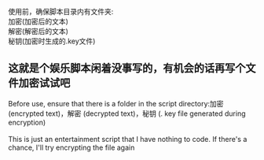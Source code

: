使用前，确保脚本目录内有文件夹:  
加密(加密后的文本)  
解密(解密后的文本)  
秘钥(加密时生成的.key文件)  
  
这就是个娱乐脚本闲着没事写的，有机会的话再写个文件加密试试吧  
--------------------------------------------------------------  
Before use, ensure that there is a folder in the script directory:加密 (encrypted text)，解密 (decrypted text)，秘钥 (. key file generated during encryption)  
﻿  
This is just an entertainment script that I have nothing to code. If there's a chance, I'll try encrypting the file again  
  

